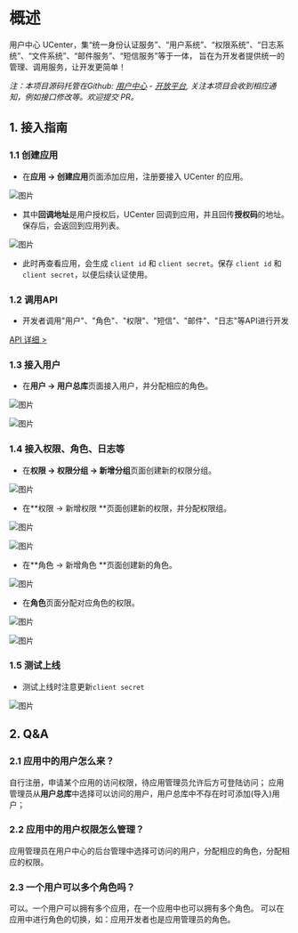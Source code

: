 概述
=======

用户中心 UCenter，集“统一身份认证服务”、“用户系统”、“权限系统”、“日志系统”、“文件系统”、“邮件服务”、“短信服务”等于一体，
旨在为开发者提供统一的管理、调用服务，让开发更简单！


*注：本项目源码托管在Github: [用户中心](https://github.com/yaoshanliang/ucenter) -
[开放平台](https://github.com/yaoshanliang/ucenter-open), 关注本项目会收到相应通知，例如接口修改等。欢迎提交 PR。*



## 1. 接入指南

### 1.1 创建应用
* 在**应用 -> 创建应用**页面添加应用，注册要接入 UCenter 的应用。

![图片](http://7xs8fy.com1.z0.glb.clouddn.com/ucenter-app-create.png)

* 其中**回调地址**是用户授权后，UCenter 回调到应用，并且回传**授权码**的地址。保存后，会返回到应用列表。

![图片](http://7xs8fy.com1.z0.glb.clouddn.com/ucenter-app-lists.png)

* 此时再查看应用，会生成 `client id` 和 `client secret`。保存 `client id` 和 `client secret`，以便后续认证使用。

### 1.2 调用API

* 开发者调用"用户"、"角色"、"权限"、"短信"、"邮件"、"日志"等API进行开发

[API 详细 >][api]

### 1.3 接入用户
* 在**用户 -> 用户总库**页面接入用户，并分配相应的角色。

![图片](http://7xs8fy.com1.z0.glb.clouddn.com/ucenter-user-all.png)

![图片](http://7xs8fy.com1.z0.glb.clouddn.com/ucenter-user-choose-role.png)

### 1.4 接入权限、角色、日志等
* 在**权限 -> 权限分组 -> 新增分组**页面创建新的权限分组。

![图片](http://7xs8fy.com1.z0.glb.clouddn.com/ucenter-permission-create-group.png)

* 在**权限 -> 新增权限 **页面创建新的权限，并分配权限组。

![图片](http://7xs8fy.com1.z0.glb.clouddn.com/ucenter-permission-create.png)

![图片](http://7xs8fy.com1.z0.glb.clouddn.com/ucenter-permission-lists.png)

* 在**角色 -> 新增角色 **页面创建新的角色。

![图片](http://7xs8fy.com1.z0.glb.clouddn.com/ucenter-role-create.png)


* 在**角色**页面分配对应角色的权限。

![图片](http://7xs8fy.com1.z0.glb.clouddn.com/ucenter-role-lists.png)

![图片](http://7xs8fy.com1.z0.glb.clouddn.com/ucenter-role-choose-permission.png)




### 1.5 测试上线

* 测试上线时注意更新`client secret`

![图片](http://7xs8fy.com1.z0.glb.clouddn.com/ucenter-app-update.png)


## 2. Q&A

### 2.1 应用中的用户怎么来？

自行注册，申请某个应用的访问权限，待应用管理员允许后方可登陆访问；
应用管理员从**用户总库**中选择可以访问的用户，用户总库中不存在时可添加(导入)用户；

### 2.2 应用中的用户权限怎么管理？

应用管理员在用户中心的后台管理中选择可访问的用户，分配相应的角色，分配相应的权限。

### 2.3 一个用户可以多个角色吗？

可以。一个用户可以拥有多个应用，在一个应用中也可以拥有多个角色。
可以在应用中进行角色的切换，如：应用开发者也是应用管理员的角色。



[api]: api.html
